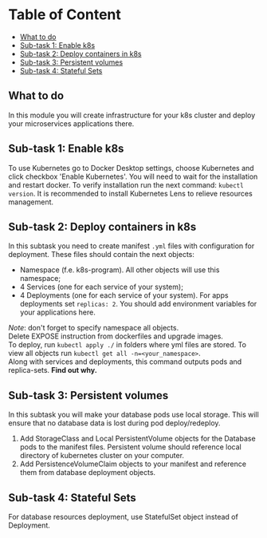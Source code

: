 # Table of Content

- [What to do](#what-to-do)
- [Sub-task 1: Enable k8s](#sub-task-1-enable-k8s)
- [Sub-task 2: Deploy containers in k8s](#sub-task-2-deploy-containers-in-k8s)
- [Sub-task 3: Persistent volumes](#sub-task-1-persistent-volumes)
- [Sub-task 4: Stateful Sets](#sub-task-1-stateful-sets)

## What to do
In this module you will create infrastructure for your k8s cluster and deploy your microservices applications there.

## Sub-task 1: Enable k8s
To use Kubernetes go to Docker Desktop settings, choose Kubernetes and click checkbox 'Enable Kubernetes'. You will need to wait for the installation and restart docker.
To verify installation run the next command: `kubectl version`.
It is recommended to install Kubernetes Lens to relieve resources management.


## Sub-task 2: Deploy containers in k8s
In this subtask you need to create manifest `.yml` files with configuration for deployment. These files should contain the next objects:
- Namespace (f.e. k8s-program). All other objects will use this namespace;
- 4 Services (one for each service of your system);
- 4 Deployments (one for each service of your system). For apps deployments set `replicas: 2`. You should add environment variables for your applications here.

_Note_: don't forget to specify namespace all objects. <br>
Delete EXPOSE instruction from dockerfiles and upgrade images. <br>
To deploy, run `kubectl apply ./` in folders where yml files are stored.
To view all objects run `kubectl get all -n=<your_namespace>`. <br>
Along with services and deployments, this command outputs pods and replica-sets. **Find out why.**

## Sub-task 3: Persistent volumes
In this subtask you will make your database pods use local storage. This will ensure that no database data is lost during pod deploy/redeploy.
1. Add StorageClass and Local PersistentVolume objects for the Database pods to the manifest files. Persistent volume should reference local directory of kubernetes cluster on your computer.
2. Add PersistenceVolumeClaim objects to your manifest and reference them from database deployment objects.

## Sub-task 4: Stateful Sets
For database resources deployment, use StatefulSet object instead of Deployment.
